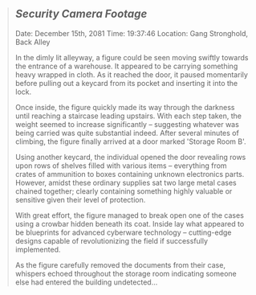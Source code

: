 >*Security Camera Footage*
>----
>Date: December 15th, 2081
>Time: 19:37:46
>Location: Gang Stronghold, Back Alley
>
>In the dimly lit alleyway, a figure could be seen moving swiftly towards the entrance of a warehouse. It appeared to be carrying something heavy wrapped in cloth. As it reached the door, it paused momentarily before pulling out a keycard from its pocket and inserting it into the lock.
>
>Once inside, the figure quickly made its way through the darkness until reaching a staircase leading upstairs. With each step taken, the weight seemed to increase significantly – suggesting whatever was being carried was quite substantial indeed. After several minutes of climbing, the figure finally arrived at a door marked 'Storage Room B'.
>
>Using another keycard, the individual opened the door revealing rows upon rows of shelves filled with various items – everything from crates of ammunition to boxes containing unknown electronics parts. However, amidst these ordinary supplies sat two large metal cases chained together; clearly containing something highly valuable or sensitive given their level of protection.
>
>With great effort, the figure managed to break open one of the cases using a crowbar hidden beneath its coat. Inside lay what appeared to be blueprints for advanced cyberware technology – cutting-edge designs capable of revolutionizing the field if successfully implemented.
>
>As the figure carefully removed the documents from their case, whispers echoed throughout the storage room indicating someone else had entered the building undetected...
